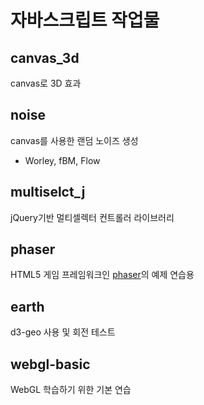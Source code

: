 # 자바스크립트 작업물

## canvas_3d

canvas로 3D 효과


## noise

canvas를 사용한 랜덤 노이즈 생성 
- Worley, fBM, Flow

## multiselct_j

jQuery기반 멀티셀렉터 컨트롤러 라이브러리

## phaser

HTML5 게임 프레임워크인 [phaser](https://phaser.io/)의 예제 연습용

## earth

d3-geo 사용 및 회전 테스트

## webgl-basic

WebGL 학습하기 위한 기본 연습

